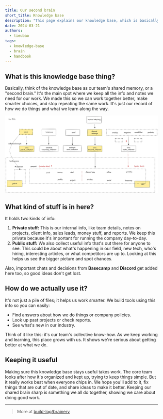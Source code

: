 ```yaml
---
title: Our second brain
short_title: Knowledge base
description: "This page explains our knowledge base, which is basically our team's shared brain where we keep important stuff. Using it helps us work smarter together and makes sure we don't lose good ideas or lessons learned."
date: 2024-03-21
authors:
  - tieubao
tags:
  - knowledge-base
  - brain
  - handbook
---
```


## What is this knowledge base thing?

Basically, think of the knowledge base as our team's shared memory, or a "second brain." It's the main spot where we keep all the info and notes we need for our work. We made this so we can work together better, make smarter choices, and stop repeating the same work. It's just our record of how we do things and what we learn along the way.

![knowledge base](assets/knowledge-base.webp)

## What kind of stuff is in here?

It holds two kinds of info:

1. **Private stuff:** This is our internal info, like team details, notes on projects, client info, sales leads, money stuff, and reports. We keep this private because it's important for running the company day-to-day.
2. **Public stuff:** We also collect useful info that's out there for anyone to see. This could be about what's happening in our field, new tech, who's hiring, interesting articles, or what competitors are up to. Looking at this helps us see the bigger picture and spot chances.

Also, important chats and decisions from **Basecamp** and **Discord** get added here too, so good ideas don't get lost.

## How do we actually use it?

It's not just a pile of files; it helps us work smarter. We build tools using this info so you can easily:

- Find answers about how we do things or company policies.
- Look up past projects or check reports.
- See what's new in our industry.

Think of it like this: it's our team's collective know-how. As we keep working and learning, this place grows with us. It shows we're serious about getting better at what we do.

## Keeping it useful

Making sure this knowledge base stays useful takes work. The core team looks after how it's organized and kept up, trying to keep things simple. But it really works best when everyone chips in. We hope you'll add to it, fix things that are out of date, and share ideas to make it better. Keeping our shared brain sharp is something we all do together, showing we care about doing good work.

---

> More at [build-log/brainery](https://github.com/dwarvesf/brainery/tree/main/updates/build-log/brainery)
